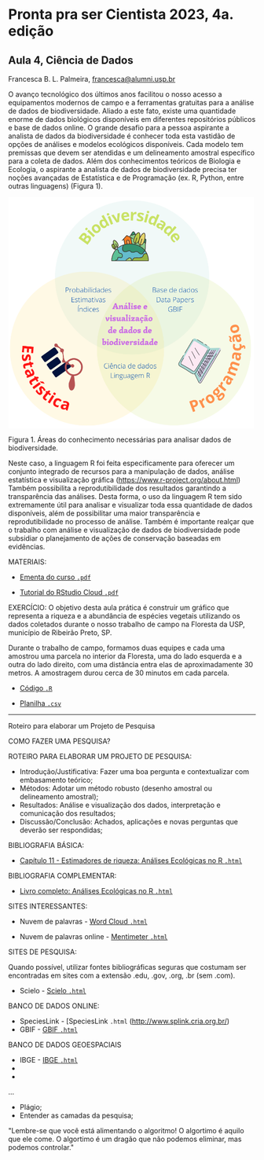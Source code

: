 # Pronta pra ser Cientista 2023, 4a. edição

## Aula 4, Ciência de Dados
Francesca B. L. Palmeira, francesca@alumni.usp.br 

O avanço tecnológico dos últimos anos facilitou o nosso acesso a equipamentos modernos de campo e a ferramentas gratuitas para a análise de dados de biodiversidade. Aliado a este fato, existe uma quantidade enorme de dados biológicos disponíveis em diferentes repositórios públicos e base de dados online. O grande desafio para a pessoa aspirante a analista de dados da biodiversidade é conhecer toda esta vastidão de opções de análises e modelos ecológicos disponíveis. Cada modelo tem premissas que devem ser atendidas e um delineamento amostral específico para a coleta de dados. Além dos conhecimentos teóricos de Biologia e Ecologia, o aspirante a analista de dados de biodiversidade precisa ter noções avançadas de Estatística e de Programação (ex. R, Python, entre outras linguagens) (Figura 1).

<img src="https://github.com/fblpalmeira/pronta_cientista/blob/main/data/fig1_pronta.png" align="center" width = "500px"/>

Figura 1.  Áreas do conhecimento necessárias para analisar dados de biodiversidade.

Neste caso, a linguagem R foi feita especificamente para oferecer um conjunto integrado de recursos para a manipulação de dados, análise estatística e visualização gráfica (https://www.r-project.org/about.html) Também possibilita a reprodutibilidade dos resultados garantindo a transparência das análises. Desta forma, o uso da linguagem R tem sido extremamente útil para analisar e visualizar toda essa quantidade de dados disponíveis, além de possibilitar uma maior transparência e reprodutibilidade no processo de análise. Também é importante realçar que o trabalho com análise e visualização de dados de biodiversidade pode subsidiar o planejamento de ações de conservação baseadas em evidências.

MATERIAIS:

- [Ementa do curso `.pdf`]()

- [Tutorial do RStudio Cloud `.pdf`](https://github.com/fblpalmeira/SBMGC_2021/blob/main/doc/2_Tutorial_RStudioCloud_Pronta_Cientista_2021.pdf)
 
EXERCÍCIO: O objetivo desta aula prática é construir um gráfico que representa a riqueza e a abundância de espécies vegetais utilizando os dados coletados durante o nosso trabalho de campo na Floresta da USP, município de Ribeirão Preto, SP.

Durante o trabalho de campo, formamos duas equipes e cada uma amostrou uma parcela no interior da Floresta, uma do lado esquerda e a outra do lado direito, com uma distância entra elas de aproximadamente 30 metros. A amostragem durou cerca de 30 minutos em cada parcela.


- [Código `.R`]()

- [Planilha `.csv`]()

-----

Roteiro para elaborar um Projeto de Pesquisa

COMO FAZER UMA PESQUISA?

ROTEIRO PARA ELABORAR UM PROJETO DE PESQUISA:

- Introdução/Justificativa: Fazer uma boa pergunta e contextualizar com embasamento teórico;
- Métodos: Adotar um método robusto (desenho amostral ou delineamento amostral);
- Resultados: Análise e visualização dos dados, interpretação e comunicação dos resultados;
- Discussão/Conclusão: Achados, aplicações e novas perguntas que deverão ser respondidas;

BIBLIOGRAFIA BÁSICA:

- [Capítulo 11 - Estimadores de riqueza: Análises Ecológicas no R `.html`](https://analises-ecologicas.netlify.app/cap11.html)

BIBLIOGRAFIA COMPLEMENTAR:

- [Livro completo: Análises Ecológicas no R `.html`](https://analises-ecologicas.com/index.html)

SITES INTERESSANTES:

- Nuvem de palavras - [Word Cloud `.html`](https://www.wordclouds.com)

- Nuvem de palavras online - [Mentimeter `.html`](https://www.mentimeter.com/pt-BR/features/word-cloud)

SITES DE PESQUISA:

Quando possível, utilizar fontes bibliográficas seguras que costumam ser encontradas em sites com a extensão .edu, .gov, .org, .br (sem .com).

- Scielo - [Scielo `.html`](https://www.scielo.br/)

BANCO DE DADOS ONLINE:

- SpeciesLink - [SpeciesLink `.html` (http://www.splink.cria.org.br/)
- GBIF - [GBIF `.html`](https://www.gbif.org/)

BANCO DE DADOS GEOESPACIAIS

- IBGE - [IBGE `.html` ](https://www.ibge.gov.br/geociencias/downloads-geociencias.html)
-
-

...

- Plágio;
- Entender as camadas da pesquisa;

"Lembre-se que você está alimentando o algoritmo! O algortimo é aquilo que ele come. O algortimo é um dragão que não podemos eliminar, mas podemos controlar."

